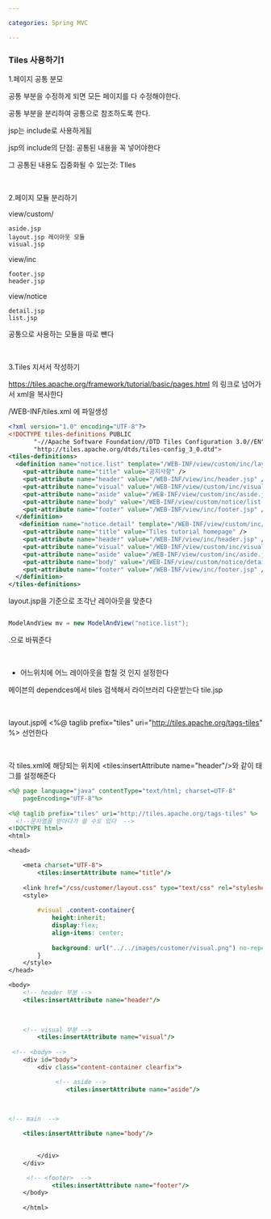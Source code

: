 ```yaml
---

categories: Spring MVC

---
```



### Tiles 사용하기1


1.페이지 공통 분모 

공통 부분을 수정하게 되면 모든 페이지를 다 수정해야한다.

공통 부분을 분리하여 공통으로 참조하도록 한다.


jsp는 include로 사용하게됨 

jsp의 include의 단점: 공통된 내용을 꼭 넣어야한다 

그 공통된 내용도 집중화될 수 있는것: TIles

&nbsp;


2.페이지 모듈 분리하기



view/custom/
```
aside.jsp
layout.jsp 레이아웃 모듈
visual.jsp
```

view/inc
```
footer.jsp
header.jsp
```

view/notice
```
detail.jsp
list.jsp
```

공통으로 사용하는 모듈을 따로 뺸다 

&nbsp;

3.Tiles 지서서 작성하기

https://tiles.apache.org/framework/tutorial/basic/pages.html
의 링크로 넘어가서 xml을 복사한다 

/WEB-INF/tiles.xml 에 파일생성



```xml
<?xml version="1.0" encoding="UTF-8"?>
<!DOCTYPE tiles-definitions PUBLIC
       "-//Apache Software Foundation//DTD Tiles Configuration 3.0//EN"
       "http://tiles.apache.org/dtds/tiles-config_3_0.dtd">
<tiles-definitions>
  <definition name="notice.list" template="/WEB-INF/view/custom/inc/layout.jsp">
    <put-attribute name="title" value="공지사항" />
    <put-attribute name="header" value="/WEB-INF/view/inc/header.jsp" />
    <put-attribute name="visual" value="/WEB-INF/view/custom/inc/visual.jsp" />
    <put-attribute name="aside" value="/WEB-INF/view/custom/inc/aside.jsp" />
    <put-attribute name="body" value="/WEB-INF/view/custom/notice/list.jsp" />
    <put-attribute name="footer" value="/WEB-INF/view/inc/footer.jsp" />
  </definition>
   <definition name="notice.detail" template="/WEB-INF/view/custom/inc/layout.jsp">
    <put-attribute name="title" value="Tiles tutorial homepage" />
    <put-attribute name="header" value="/WEB-INF/view/inc/header.jsp" />
    <put-attribute name="visual" value="/WEB-INF/view/custom/inc/visual.jsp" />
    <put-attribute name="aside" value="/WEB-INF/view/custom/inc/aside.jsp" />
    <put-attribute name="body" value="/WEB-INF/view/custom/notice/detail.jsp" />
    <put-attribute name="footer" value="/WEB-INF/view/inc/footer.jsp" />
  </definition>
</tiles-definitions>

```


layout.jsp을 기준으로 조각난 레이아웃을 맞춘다


```java

ModelAndView mv = new ModelAndView("notice.list");
```
.으로 바꿔준다 



&nbsp;

- 어느위치에 어느 레이아웃을 합칠 것 인지 설정한다


메이븐의 dependces에서 tiles 검색해서 라이브러리 다운받는다 tile.jsp

&nbsp;

layout.jsp에 <%@ taglib prefix="tiles" uri="http://tiles.apache.org/tags-tiles" %>  선언한다

&nbsp;

각 tiles.xml에 해당되는 위치에 <tiles:insertAttribute name="header"/>와 같이 태그를 설정해준다

```jsp
<%@ page language="java" contentType="text/html; charset=UTF-8"
    pageEncoding="UTF-8"%>
    
<%@ taglib prefix="tiles" uri="http://tiles.apache.org/tags-tiles" %>
  <!--문자열을 받아다가 쓸 수도 있다  -->
<!DOCTYPE html>
<html>

<head>

    <meta charset="UTF-8">
   	    <tiles:insertAttribute name="title"/>
    
    <link href="/css/customer/layout.css" type="text/css" rel="stylesheet" />
    <style>
    
        #visual .content-container{	
            height:inherit;
            display:flex; 
            align-items: center;
            
            background: url("../../images/customer/visual.png") no-repeat center;
        }
    </style>
</head>

<body>
    <!-- header 부분 -->
    <tiles:insertAttribute name="header"/>
    
   

	<!-- visual 부분 -->
	    <tiles:insertAttribute name="visual"/>
	
 <!-- <body> -->
	<div id="body">
		<div class="content-container clearfix">

			 <!-- aside -->
			    <tiles:insertAttribute name="aside"/>
			

		
<!-- main  -->

    <tiles:insertAttribute name="body"/>

			
		</div>
	</div>

     <!-- <footer>  -->
            <tiles:insertAttribute name="footer"/>
    </body>
    
    </html>
```
